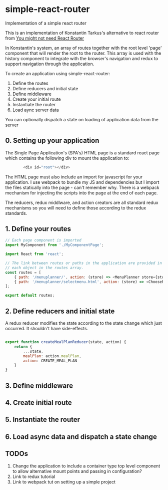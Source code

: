 # simple-react-router
Implementation of a simple react router

This is an implementation of Konstantin Tarkus's alternative to react router from [You might not need React Router](https://medium.freecodecamp.org/you-might-not-need-react-router-38673620f3d "Konstantin Tarkus's article on an alternative to react router")

In Konstantin's system, an array of routes together with the root level 'page' component that will render the root to the router. This array is used with the history component to integrate with the browser's navigation and redux to support navigation through the application.

To create an application using simple-react-router:

1. Define the routes 
2. Define reducers and initial state
3. Define middleware 
4. Create your initial route
5. Instantiate the router
6. Load aync server data

You can optionally dispatch a state on loading of application data from the server

## 0. Setting up your application
The Single Page Application's (SPA's) HTML page is a standard react page which contains the following div to mount the application to:

```javascript
        <div id="root"></div>
```
The HTML page must also include an import for javascript for your application. I use webpack to bundle my JS and dependencies but I import the files statically into the page - can't remember why. There is a webpack mechanism for injecting the scripts into the page at the end of each page.

The reducers, redux middlware, and action creators are all standard redux mechanisms so you will need to define those according to the redux standards.

## 1. Define your routes

```javascript
// Each page component is imported
import MyComponent from './MyComponentPage';

import React from 'react';

// The link between routes or paths in the application are provided in the path property for
// each object in the routes array.
const routes = [
    { path: '/menuplanner/', action: (store) => <MenuPlanner store={store} /> },
    { path: '/menuplanner/selectmenu.html', action: (store) => <ChooseRecipes  store={store}/> },
];

export default routes;
```

## 2. Define reducers and initial state
A redux reducer modifies the state according to the state change which just occurred. It shouldn't have side-effects.

```javascript

export function createMealPlanReducer(state, action) {
    return {
        ...state,
        mealPlan: action.mealPlan,
        action: CREATE_MEAL_PLAN
    }
}
```


## 3. Define middleware
## 4. Create initial route
## 5. Instantiate the router
## 6. Load async data and dispatch a state change


## TODOs
1. Change the application to include a container type top level component to allow alternative mount points and passing in configuration?
2. Link to redux tutorial
3. Link to webpack tut on setting up a simple project
